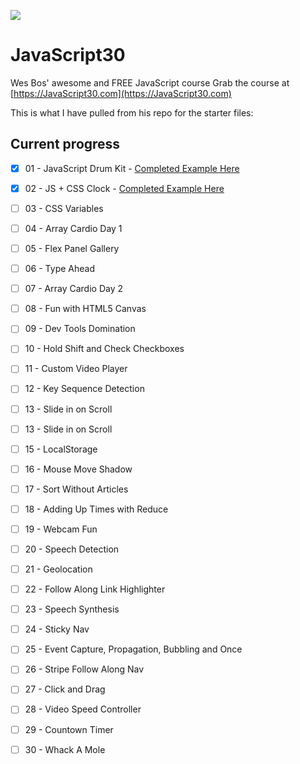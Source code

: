 ![](https://javascript30.com/images/JS3-social-share.png)

# JavaScript30

Wes Bos' awesome and FREE JavaScript course Grab the course at [https://JavaScript30.com](https://JavaScript30.com)

This is what I have pulled from his repo for the starter files:

## Current progress

- [x] 01 - JavaScript Drum Kit - [Completed Example Here](https://spences10.github.io/JavaScript30/src/01%20-%20JavaScript%20Drum%20Kit/) 
- [x] 02 - JS + CSS Clock - [Completed Example Here](https://spences10.github.io/JavaScript30/src/02%20-%20JS%20%2B%20CSS%20Clock/)
- [ ] 03 - CSS Variables
- [ ] 04 - Array Cardio Day 1
- [ ] 05 - Flex Panel Gallery
- [ ] 06 - Type Ahead
- [ ] 07 - Array Cardio Day 2
- [ ] 08 - Fun with HTML5 Canvas
- [ ] 09 - Dev Tools Domination
- [ ] 10 - Hold Shift and Check Checkboxes
- [ ] 11 - Custom Video Player
- [ ] 12 - Key Sequence Detection
- [ ] 13 - Slide in on Scroll
- [ ] 13 - Slide in on Scroll
- [ ] 15 - LocalStorage
- [ ] 16 - Mouse Move Shadow
- [ ] 17 - Sort Without Articles
- [ ] 18 - Adding Up Times with Reduce
- [ ] 19 - Webcam Fun
- [ ] 20 - Speech Detection
- [ ] 21 - Geolocation
- [ ] 22 - Follow Along Link Highlighter
- [ ] 23 - Speech Synthesis
- [ ] 24 - Sticky Nav
- [ ] 25 - Event Capture, Propagation, Bubbling and Once
- [ ] 26 - Stripe Follow Along Nav
- [ ] 27 - Click and Drag
- [ ] 28 - Video Speed Controller
- [ ] 29 - Countown Timer
- [ ] 30 - Whack A Mole

 